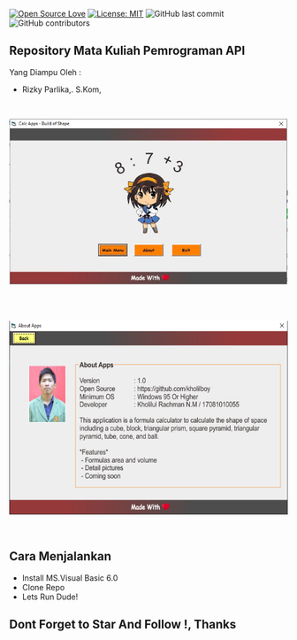 [![Open Source Love](https://badges.frapsoft.com/os/v1/open-source.svg?style=flat)](https://github.com/ellerbrock/open-source-badges/)
[![License: MIT](https://img.shields.io/badge/License-MIT-green.svg)](https://opensource.org/licenses/MIT)
![GitHub last commit](https://img.shields.io/github/last-commit/kholilboy/Repo-Mata-Kuliah-Pemrograman-API)
![GitHub contributors](https://img.shields.io/github/contributors/kholilboy/Repo-Mata-Kuliah-Pemrograman-API)

## Repository Mata Kuliah Pemrograman API
Yang Diampu Oleh : 
 * Rizky Parlika,. S.Kom,

<br>
<p align="center">
        <img src="/Tugas 1 API/Gambar_SS/hal_utama.JPG" width="600" height="300">
</p>
<br>

<br>
<p align="center">
        <img src="/Tugas 1 API/Gambar_SS/hal_tentang.PNG" width="600" height="350">
</p>
<br>

## Cara Menjalankan
   - Install MS.Visual Basic 6.0
   - Clone Repo
   - Lets Run Dude!

## Dont Forget to Star And Follow !, Thanks